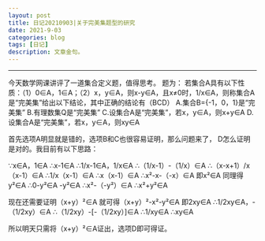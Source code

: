 ```yaml
---
layout: post
title: 日记20210903|关于完美集题型的研究
date: 2021-9-03
categories: blog
tags: [日记]
description: 文章金句。
---
```

---


今天数学网课讲评了一道集合定义题，值得思考。
题为：
若集合A具有以下性质：（1）0∈A，1∈A；（2）x，y∈A，则x-y∈A，且x≠0时，1/x∈A，则称集合A是“完美集”给出以下结论，其中正确的结论有（BCD）
A.集合B={-1，0，1}是“完美集”
B.有理数集Q是“完美集”
C.设集合A是“完美集”，若x，y∈A，则x+y∈A
D.设集合A是“完美集”，若x，y∈A，则xy∈A

首先选项A明显就是错的，选项B和C也很容易证明，那么问题来了，
D怎么证明是对的。我目前有以下思路：

∵x∈A，1∈A
∴x-1∈A
∴1/x-1∈A，1/x∈A
∴（1/x-1）-（1/x）∈A
∴（x-x+1）/x（x-1）∈A
∴1/x（x-1）∈A
∴x（x-1）∈A
∴x²-x-（-x）∈A
即x²∈A
同理得y²∈A
∴0-y²∈A
-y²∈A
∴x²-（-y²）∈A
∴x²+y²∈A

现在还需要证明（x+y）²∈A
就可得（x+y）²-x²-y²∈A
即2xy∈A
∴1/2xy∈A，-（1/2xy）∈A
∴（1/2xy）-[-（1/2xy）]∈A
∴1/xy∈A
∴xy∈A

所以明天只需将（x+y）²∈A证出，选项D即可得证。
